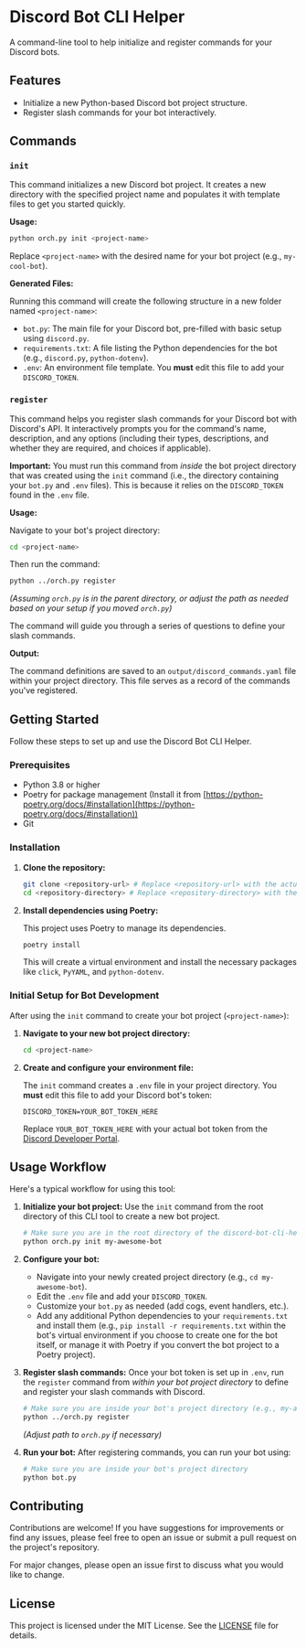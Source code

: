# Discord Bot CLI Helper

A command-line tool to help initialize and register commands for your Discord bots.

## Features

- Initialize a new Python-based Discord bot project structure.
- Register slash commands for your bot interactively.

## Commands

### `init`

This command initializes a new Discord bot project. It creates a new directory with the specified project name and populates it with template files to get you started quickly.

**Usage:**

```bash
python orch.py init <project-name>
```

Replace `<project-name>` with the desired name for your bot project (e.g., `my-cool-bot`).

**Generated Files:**

Running this command will create the following structure in a new folder named `<project-name>`:

-   `bot.py`: The main file for your Discord bot, pre-filled with basic setup using `discord.py`.
-   `requirements.txt`: A file listing the Python dependencies for the bot (e.g., `discord.py`, `python-dotenv`).
-   `.env`: An environment file template. You **must** edit this file to add your `DISCORD_TOKEN`.

### `register`

This command helps you register slash commands for your Discord bot with Discord's API. It interactively prompts you for the command's name, description, and any options (including their types, descriptions, and whether they are required, and choices if applicable).

**Important:** You must run this command from *inside* the bot project directory that was created using the `init` command (i.e., the directory containing your `bot.py` and `.env` files). This is because it relies on the `DISCORD_TOKEN` found in the `.env` file.

**Usage:**

Navigate to your bot's project directory:

```bash
cd <project-name>
```

Then run the command:

```bash
python ../orch.py register
```
*(Assuming `orch.py` is in the parent directory, or adjust the path as needed based on your setup if you moved `orch.py`)*

The command will guide you through a series of questions to define your slash commands.

**Output:**

The command definitions are saved to an `output/discord_commands.yaml` file within your project directory. This file serves as a record of the commands you've registered.

## Getting Started

Follow these steps to set up and use the Discord Bot CLI Helper.

### Prerequisites

- Python 3.8 or higher
- Poetry for package management (Install it from [https://python-poetry.org/docs/#installation](https://python-poetry.org/docs/#installation))
- Git

### Installation

1.  **Clone the repository:**

    ```bash
    git clone <repository-url> # Replace <repository-url> with the actual URL of this repository
    cd <repository-directory> # Replace <repository-directory> with the name of the cloned folder
    ```

2.  **Install dependencies using Poetry:**

    This project uses Poetry to manage its dependencies.

    ```bash
    poetry install
    ```
    This will create a virtual environment and install the necessary packages like `click`, `PyYAML`, and `python-dotenv`.

### Initial Setup for Bot Development

After using the `init` command to create your bot project (`<project-name>`):

1.  **Navigate to your new bot project directory:**

    ```bash
    cd <project-name>
    ```

2.  **Create and configure your environment file:**

    The `init` command creates a `.env` file in your project directory. You **must** edit this file to add your Discord bot's token:

    ```env
    DISCORD_TOKEN=YOUR_BOT_TOKEN_HERE
    ```

    Replace `YOUR_BOT_TOKEN_HERE` with your actual bot token from the [Discord Developer Portal](https://discord.com/developers/applications).

## Usage Workflow

Here's a typical workflow for using this tool:

1.  **Initialize your bot project:**
    Use the `init` command from the root directory of this CLI tool to create a new bot project.

    ```bash
    # Make sure you are in the root directory of the discord-bot-cli-helper
    python orch.py init my-awesome-bot
    ```

2.  **Configure your bot:**
    -   Navigate into your newly created project directory (e.g., `cd my-awesome-bot`).
    -   Edit the `.env` file and add your `DISCORD_TOKEN`.
    -   Customize your `bot.py` as needed (add cogs, event handlers, etc.).
    -   Add any additional Python dependencies to your `requirements.txt` and install them (e.g., `pip install -r requirements.txt` within the bot's virtual environment if you choose to create one for the bot itself, or manage it with Poetry if you convert the bot project to a Poetry project).

3.  **Register slash commands:**
    Once your bot token is set up in `.env`, run the `register` command from *within your bot project directory* to define and register your slash commands with Discord.

    ```bash
    # Make sure you are inside your bot's project directory (e.g., my-awesome-bot)
    python ../orch.py register
    ```
    *(Adjust path to `orch.py` if necessary)*

4.  **Run your bot:**
    After registering commands, you can run your bot using:

    ```bash
    # Make sure you are inside your bot's project directory
    python bot.py
    ```

## Contributing

Contributions are welcome! If you have suggestions for improvements or find any issues, please feel free to open an issue or submit a pull request on the project's repository.

For major changes, please open an issue first to discuss what you would like to change.

## License

This project is licensed under the MIT License. See the [LICENSE](LICENSE) file for details.
